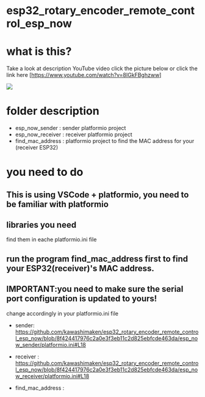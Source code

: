 # esp32_rotary_encoder_remote_control_esp_now


# what is this?

Take a look at description YouTube video click the picture below or click the link here [https://www.youtube.com/watch?v=8IGkFBghzww]

[![](https://img.youtube.com/vi/8IGkFBghzww/0.jpg)](https://www.youtube.com/watch?v=8IGkFBghzww)

# folder description

* esp_now_sender : sender platformio project
* esp_now_receiver : receiver platformio project
* find_mac_address : platformio project to find the MAC address for your (receiver ESP32)


# you need to do

## This is using VSCode + platformio, you need to be familiar with platformio

## libraries you need

find them in eache platformio.ini file

## run the program find_mac_address first to find your ESP32(receiver)'s MAC address.

## IMPORTANT:you need to make sure the serial port configuration is updated to yours!
change accordingly in your platformio.ini file

* sender: https://github.com/kawashimaken/esp32_rotary_encoder_remote_control_esp_now/blob/8f424417976c2a0e3f3eb11c2d825ebfcde463da/esp_now_sender/platformio.ini#L18

* receiver : https://github.com/kawashimaken/esp32_rotary_encoder_remote_control_esp_now/blob/8f424417976c2a0e3f3eb11c2d825ebfcde463da/esp_now_receiver/platformio.ini#L18

* find_mac_address : 




